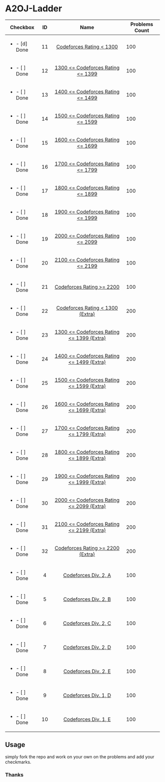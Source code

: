 # A2OJ-Ladder

| Checkbox | ID  | Name | Problems Count |
|---|:---:|:---:|---|
|<ul><li>- [d] Done</li></ul>|11|[Codeforces Rating < 1300](ladders/11.%20Codeforces%20Rating%20%3C%201300/README.md)|100|
|<ul><li>- [ ] Done</li></ul>|12|[1300 <= Codeforces Rating <= 1399](ladders/12.%201300%20%3C%3D%20Codeforces%20Rating%20%3C%3D%201399/README.md)|100|
|<ul><li>- [ ] Done</li></ul>|13|[1400 <= Codeforces Rating <= 1499](ladders/13.%201400%20%3C%3D%20Codeforces%20Rating%20%3C%3D%201499/README.md)|100|
|<ul><li>- [ ] Done</li></ul>|14|[1500 <= Codeforces Rating <= 1599](ladders/14.%201500%20%3C%3D%20Codeforces%20Rating%20%3C%3D%201599/README.md)|100|
|<ul><li>- [ ] Done</li></ul>|15|[1600 <= Codeforces Rating <= 1699](ladders/15.%201600%20%3C%3D%20Codeforces%20Rating%20%3C%3D%201699/README.md)|100|
|<ul><li>- [ ] Done</li></ul>|16|[1700 <= Codeforces Rating <= 1799](ladders/16.%201700%20%3C%3D%20Codeforces%20Rating%20%3C%3D%201799/README.md)|100|
|<ul><li>- [ ] Done</li></ul>|17|[1800 <= Codeforces Rating <= 1899](ladders/17.%201800%20%3C%3D%20Codeforces%20Rating%20%3C%3D%201899/README.md)|100|
|<ul><li>- [ ] Done</li></ul>|18|[1900 <= Codeforces Rating <= 1999](ladders/18.%201900%20%3C%3D%20Codeforces%20Rating%20%3C%3D%201999/README.md)|100|
|<ul><li>- [ ] Done</li></ul>|19|[2000 <= Codeforces Rating <= 2099](ladders/19.%202000%20%3C%3D%20Codeforces%20Rating%20%3C%3D%202099/README.md)|100|
|<ul><li>- [ ] Done</li></ul>|20|[2100 <= Codeforces Rating <= 2199](ladders/20.%202100%20%3C%3D%20Codeforces%20Rating%20%3C%3D%202199/README.md)|100|
|<ul><li>- [ ] Done</li></ul>|21|[Codeforces Rating >= 2200](ladders/21.%20Codeforces%20Rating%20%3E%3D%202200/README.md)|100|
|<ul><li>- [ ] Done</li></ul>|22|[Codeforces Rating < 1300 (Extra)](ladders/22.%20Codeforces%20Rating%20%3C%201300%20%28Extra%29/README.md)|200|
|<ul><li>- [ ] Done</li></ul>|23|[1300 <= Codeforces Rating <= 1399 (Extra)](ladders/23.%201300%20%3C%3D%20Codeforces%20Rating%20%3C%3D%201399%20%28Extra%29/README.md)|200|
|<ul><li>- [ ] Done</li></ul>|24|[1400 <= Codeforces Rating <= 1499 (Extra)](ladders/24.%201400%20%3C%3D%20Codeforces%20Rating%20%3C%3D%201499%20%28Extra%29/README.md)|200|
|<ul><li>- [ ] Done</li></ul>|25|[1500 <= Codeforces Rating <= 1599 (Extra)](ladders/25.%201500%20%3C%3D%20Codeforces%20Rating%20%3C%3D%201599%20%28Extra%29/README.md)|200|
|<ul><li>- [ ] Done</li></ul>|26|[1600 <= Codeforces Rating <= 1699 (Extra)](ladders/26.%201600%20%3C%3D%20Codeforces%20Rating%20%3C%3D%201699%20%28Extra%29/README.md)|200|
|<ul><li>- [ ] Done</li></ul>|27|[1700 <= Codeforces Rating <= 1799 (Extra)](ladders/27.%201700%20%3C%3D%20Codeforces%20Rating%20%3C%3D%201799%20%28Extra%29/README.md)|200|
|<ul><li>- [ ] Done</li></ul>|28|[1800 <= Codeforces Rating <= 1899 (Extra)](ladders/28.%201800%20%3C%3D%20Codeforces%20Rating%20%3C%3D%201899%20%28Extra%29/README.md)|200|
|<ul><li>- [ ] Done</li></ul>|29|[1900 <= Codeforces Rating <= 1999 (Extra)](ladders/29.%201900%20%3C%3D%20Codeforces%20Rating%20%3C%3D%201999%20%28Extra%29/README.md)|200|
|<ul><li>- [ ] Done</li></ul>|30|[2000 <= Codeforces Rating <= 2099 (Extra)](ladders/30.%202000%20%3C%3D%20Codeforces%20Rating%20%3C%3D%202099%20%28Extra%29/README.md)|200|
|<ul><li>- [ ] Done</li></ul>|31|[2100 <= Codeforces Rating <= 2199 (Extra)](ladders/31.%202100%20%3C%3D%20Codeforces%20Rating%20%3C%3D%202199%20%28Extra%29/README.md)|200|
|<ul><li>- [ ] Done</li></ul>|32|[Codeforces Rating >= 2200 (Extra)](ladders/32.%20Codeforces%20Rating%20%3E%3D%202200%20%28Extra%29/README.md)|200|
|<ul><li>- [ ] Done</li></ul>|4|[Codeforces Div. 2, A](ladders/04.%20Codeforces%20Div.%202%2C%20A/README.md)|100|
|<ul><li>- [ ] Done</li></ul>|5|[Codeforces Div. 2, B](ladders/05.%20Codeforces%20Div.%202%2C%20B/README.md)|100|
|<ul><li>- [ ] Done</li></ul>|6|[Codeforces Div. 2, C](ladders/06.%20Codeforces%20Div.%202%2C%20C/README.md)|100|
|<ul><li>- [ ] Done</li></ul>|7|[Codeforces Div. 2, D](ladders/07.%20Codeforces%20Div.%202%2C%20D/README.md)|100|
|<ul><li>- [ ] Done</li></ul>|8|[Codeforces Div. 2, E](ladders/08.%20Codeforces%20Div.%202%2C%20E/README.md)|100|
|<ul><li>- [ ] Done</li></ul>|9|[Codeforces Div. 1, D](ladders/09.%20Codeforces%20Div.%201%2C%20D/README.md)|100|
|<ul><li>- [ ] Done</li></ul>|10|[Codeforces Div. 1, E](ladders/10.%20Codeforces%20Div.%201%2C%20E/README.md)|100|

## Usage
simply fork the repo and work on your own on the problems and add your checkmarks.

### Thanks
